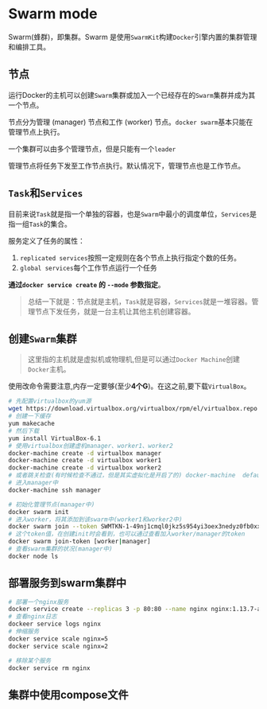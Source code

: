 # Swarm mode

Swarm(蜂群)，即集群。Swarm 是使用`SwarmKit`构建`Docker`引擎内置的集群管理和编排工具。

## 节点

运行Docker的主机可以创建`Swarm`集群或加入一个已经存在的`Swarm`集群并成为其一个节点。

节点分为管理 (manager) 节点和工作 (worker) 节点。`docker swarm`基本只能在管理节点上执行。

一个集群可以由多个管理节点，但是只能有一个`leader`

管理节点将任务下发至工作节点执行。默认情况下，管理节点也是工作节点。

## `Task`和`Services`

目前来说`Task`就是指一个单独的容器，也是`Swarm`中最小的调度单位，`Services`是指一组`Task`的集合。

服务定义了任务的属性：
1. `replicated services`按照一定规则在各个节点上执行指定个数的任务。
2. `global services`每个工作节点运行一个任务

**通过`docker service create` 的 `--mode` 参数指定**。

> 总结一下就是：节点就是主机，`Task`就是容器，`Services`就是一堆容器。管理节点下发任务，就是一台主机让其他主机创建容器。


## 创建`Swarm`集群

> 这里指的主机就是虚拟机或物理机,但是可以通过`Docker Machine`创建`Docker`主机。

使用改命令需要注意,内存一定要够(至少**4个G**)。在这之前,要下载`VirtualBox`。

```sh
# 先配置virtualbox的yum源
wget https://download.virtualbox.org/virtualbox/rpm/el/virtualbox.repo
# 创建一下缓存
yum makecache
# 然后下载
yum install VirtualBox-6.1
# 使用virtualbox创建虚机manager、worker1、worker2
docker-machine create -d virtualbox manager
docker-machine create -d virtualbox worker1
docker-machine create -d virtualbox worker2
# 或者跳关检查(有时候检查不通过，但是其实虚拟化是开启了的) docker-machine  default --virtualbox-no-vtx-check
# 进入manager中
docker-machine ssh manager

# 初始化管理节点(manager中)
docker swarm init
# 进入worker，将其添加到该swarm中(worker1和worker2中)
docker swarm join --token SWMTKN-1-49nj1cmql0jkz5s954yi3oex3nedyz0fb0xx14ie39trti4wxv-8vxv8rssmk743ojnwacrr2e7c 192.168.99.100:2377
# 这个token值，在创建init时会看到，也可以通过查看加入worker/manager的token
docker swarm join-token [worker|manager]
# 查看swarm集群的状况(manager中)
docker node ls
```

## 部署服务到swarm集群中

```sh
# 部署一个nginx服务
docker service create --replicas 3 -p 80:80 --name nginx nginx:1.13.7-alpine
# 查看nginx日志
dockeer service logs nginx
# 伸缩服务
docker service scale nginx=5
docker service scale nginx=2

# 移除某个服务
docker service rm nginx

```

## 集群中使用compose文件

